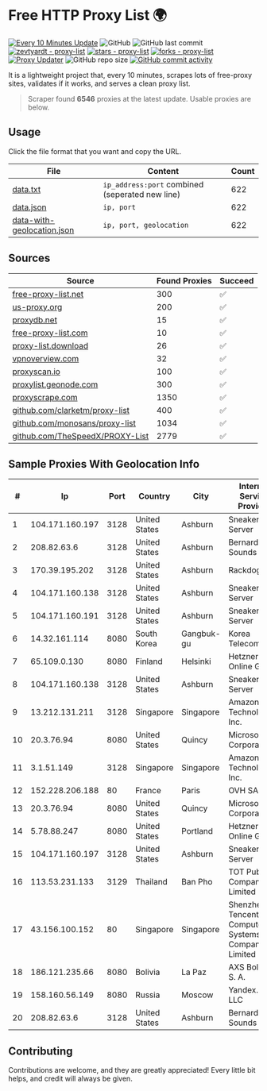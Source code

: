 
# Free HTTP Proxy List 🌍

[![Every 10 Minutes Update](https://github.com/mertguvencli/http-proxy-list/actions/workflows/main.yml/badge.svg?branch=main)](https://github.com/mertguvencli/http-proxy-list/actions/workflows/main.yml)
![GitHub](https://img.shields.io/github/license/mertguvencli/http-proxy-list)
![GitHub last commit](https://img.shields.io/github/last-commit/mertguvencli/http-proxy-list)
[![zevtyardt - proxy-list](https://img.shields.io/static/v1?label=zevtyardt&message=proxy-list&color=blue&logo=github)](https://github.com/zevtyardt/proxy-list "Go to GitHub repo")
[![stars - proxy-list](https://img.shields.io/github/stars/zevtyardt/proxy-list?style=social)](https://github.com/zevtyardt/proxy-list)
[![forks - proxy-list](https://img.shields.io/github/forks/zevtyardt/proxy-list?style=social)](https://github.com/zevtyardt/proxy-list)
[![Proxy Updater](https://github.com/zevtyardt/proxy-list/workflows/Proxy%20Updater/badge.svg)](https://github.com/zevtyardt/proxy-list/actions?query=workflow:"Proxy+Updater")
![GitHub repo size](https://img.shields.io/github/repo-size/zevtyardt/proxy-list)
[![GitHub commit activity](https://img.shields.io/github/commit-activity/m/zevtyardt/proxy-list?logo=commits)](https://github.com/zevtyardt/proxy-list/commits/main)

It is a lightweight project that, every 10 minutes, scrapes lots of free-proxy sites, validates if it works, and serves a clean proxy list.

> Scraper found **6546** proxies at the latest update. Usable proxies are below.

## Usage

Click the file format that you want and copy the URL.

|File|Content|Count|
|----|-------|-----|
|[data.txt](https://raw.githubusercontent.com/mertguvencli/http-proxy-list/main/proxy-list/data.txt)|`ip_address:port` combined (seperated new line)|622|
|[data.json](https://raw.githubusercontent.com/mertguvencli/http-proxy-list/main/proxy-list/data.json)|`ip, port`|622|
|[data-with-geolocation.json](https://raw.githubusercontent.com/mertguvencli/http-proxy-list/main/proxy-list/data-with-geolocation.json)|`ip, port, geolocation`|622|

## Sources

|Source|Found Proxies|Succeed|
|------|-------------|-------|
|[free-proxy-list.net](https://free-proxy-list.net)|300|✅|
|[us-proxy.org](https://www.us-proxy.org)|200|✅|
|[proxydb.net](http://proxydb.net)|15|✅|
|[free-proxy-list.com](https://free-proxy-list.com/?page=&port=&type%5B%5D=http&type%5B%5D=https&up_time=0&search=Search)|10|✅|
|[proxy-list.download](https://www.proxy-list.download/HTTP)|26|✅|
|[vpnoverview.com](https://vpnoverview.com/privacy/anonymous-browsing/free-proxy-servers)|32|✅|
|[proxyscan.io](https://www.proxyscan.io)|100|✅|
|[proxylist.geonode.com](https://proxylist.geonode.com/api/proxy-list?limit=300&page=1&sort_by=lastChecked&sort_type=desc&protocols=http,https)|300|✅|
|[proxyscrape.com](https://api.proxyscrape.com/v2/?request=displayproxies&protocol=http&timeout=10000&country=all&ssl=all&anonymity=all)|1350|✅|
|[github.com/clarketm/proxy-list](https://raw.githubusercontent.com/clarketm/proxy-list/master/proxy-list-raw.txt)|400|✅|
|[github.com/monosans/proxy-list](https://raw.githubusercontent.com/monosans/proxy-list/main/proxies/http.txt)|1034|✅|
|[github.com/TheSpeedX/PROXY-List](https://raw.githubusercontent.com/TheSpeedX/PROXY-List/master/http.txt)|2779|✅|


## Sample Proxies With Geolocation Info

|#|Ip|Port|Country|City|Internet Service Provider|
|-|--|----|-------|----|-------------------------|
|1|104.171.160.197|3128|United States|Ashburn|Sneaker Server|
|2|208.82.63.6|3128|United States|Ashburn|Bernardi Sounds|
|3|170.39.195.202|3128|United States|Ashburn|Rackdog, LLC|
|4|104.171.160.138|3128|United States|Ashburn|Sneaker Server|
|5|104.171.160.191|3128|United States|Ashburn|Sneaker Server|
|6|14.32.161.114|8080|South Korea|Gangbuk-gu|Korea Telecom|
|7|65.109.0.130|8080|Finland|Helsinki|Hetzner Online GmbH|
|8|104.171.160.138|3128|United States|Ashburn|Sneaker Server|
|9|13.212.131.211|3128|Singapore|Singapore|Amazon Technologies Inc.|
|10|20.3.76.94|8080|United States|Quincy|Microsoft Corporation|
|11|3.1.51.149|3128|Singapore|Singapore|Amazon Technologies Inc.|
|12|152.228.206.188|80|France|Paris|OVH SAS|
|13|20.3.76.94|8080|United States|Quincy|Microsoft Corporation|
|14|5.78.88.247|8080|United States|Portland|Hetzner Online GmbH|
|15|104.171.160.197|3128|United States|Ashburn|Sneaker Server|
|16|113.53.231.133|3129|Thailand|Ban Pho|TOT Public Company Limited|
|17|43.156.100.152|80|Singapore|Singapore|Shenzhen Tencent Computer Systems Company Limited|
|18|186.121.235.66|8080|Bolivia|La Paz|AXS Bolivia S. A.|
|19|158.160.56.149|8080|Russia|Moscow|Yandex.Cloud LLC|
|20|208.82.63.6|3128|United States|Ashburn|Bernardi Sounds|



## Contributing

Contributions are welcome, and they are greatly appreciated! Every
little bit helps, and credit will always be given.

